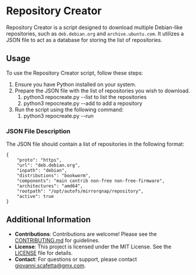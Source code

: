 # Repository Creator

Repository Creator is a script designed to download multiple Debian-like repositories, such as `deb.debian.org` and `archive.ubuntu.com`. It utilizes a JSON file to act as a database for storing the list of repositories.

## Usage

To use the Repository Creator script, follow these steps:

1. Ensure you have Python installed on your system.
2. Prepare the JSON file with the list of repositories you wish to download.
   1. python3 repocreate.py --list to list the repositories
   2. python3 repocreate.py --add to add a repository
3. Run the script using the following command:
   1. python3 repocreate.py --run

### JSON File Description

The JSON file should contain a list of repositories in the following format:

```
{
    "proto": "https",
    "url": "deb.debian.org",
    "inpath": "debian",
    "distributions": "bookworm",
    "components": "main contrib non-free non-free-firmware",
    "architectures": "amd64",
    "rootpath": "/opt/autofs/mirrorqnap/repository",
    "active": true
}
```

## Additional Information

- **Contributions**: Contributions are welcome! Please see the [CONTRIBUTING.md](CONTRIBUTING.md) for guidelines.
- **License**: This project is licensed under the MIT License. See the [LICENSE](LICENSE) file for details.
- **Contact**: For questions or support, please contact [giovanni.scafetta@gmx.com](mailto:giovanni.scafetta@gmx.com).